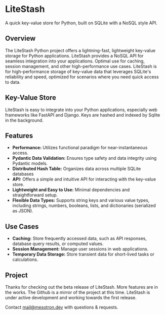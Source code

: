 # LiteStash

A quick key-value store for Python, built on SQLite with a NoSQL style API.

## Overview

The LiteStash Python project offers a lightning-fast, lightweight key-value storage for Python applications.  LiteStash provides a NoSQL API for seamless integration into your applications.  Optimal use for caching, session management, and other high-performance use cases.  LiteStash is for high-performance storage of key-value data that leverages SQLite's reliability and speed, optimized for scenarios where you need quick access to data.

## Key-Value Store

LiteStash is easy to integrate into your Python applications, especially web frameworks like FastAPI and Django.  Keys are hashed and indexed by Sqlite in the background.

## Features

* **Performance:** Utilizes functional paradigm for near-instantaneous access.
* **Pydantic Data Validation:** Ensures type safety and data integrity using Pydantic models.
* **Distributed Hash Table:** Organizes data across multiple SQLite databases
* **API:**  Offers a simple and intuitive API for interacting with the key-value store. 
* **Lightweight and Easy to Use:**  Minimal dependencies and straightforward setup.
* **Flexible Data Types:**  Supports string keys and various value types, including strings, numbers, booleans, lists, and dictionaries (serialized as JSON).

## Use Cases

* **Caching:** Store frequently accessed data, such as API responses, database query results, or computed values.
* **Session Management:**  Manage user sessions in web applications.
* **Temporary Data Storage:** Store transient data for short-lived tasks or calculations.


## Project
Thanks for checking out the beta release of LiteStash.  More features are in the works.  The Github is a mirror of the project at this time.  LiteStash is under active development and working towards the first release.

Contact mail@mesotron.dev with questions & requests.
